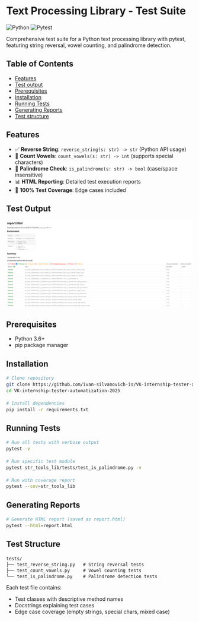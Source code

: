 # Text Processing Library - Test Suite

![Python](https://img.shields.io/badge/Python-3.6+-blue.svg)
![Pytest](https://img.shields.io/badge/pytest-7.0+-orange.svg)

Comprehensive test suite for a Python text processing library with pytest, featuring string reversal, vowel counting, and palindrome detection.

## Table of Contents
- [Features](#features)
- [Test output](#test-output)
- [Prerequisites](#prerequisites)
- [Installation](#installation)
- [Running Tests](#running-tests)
- [Generating Reports](#generating-reports)
- [Test structure](#test-structure)

## Features
- ✅ **Reverse String**: `reverse_string(s: str) -> str` (Python API usage)
- 🔢 **Count Vowels**: `count_vowels(s: str) -> int` (supports special characters)
- 🔄 **Palindrome Check**: `is_palindrome(s: str) -> bool` (case/space insensitive)
- 📊 **HTML Reporting**: Detailed test execution reports
- 🧪 **100% Test Coverage**: Edge cases included

## Test Output
![Report preview](report.png)

## Prerequisites
- Python 3.6+
- pip package manager

## Installation
```bash
# Clone repository
git clone https://github.com/ivan-silvanovich-is/VK-internship-tester-automatization-2025.git
cd VK-internship-tester-automatization-2025

# Install dependencies
pip install -r requirements.txt
```

## Running Tests
```bash
# Run all tests with verbose output
pytest -v

# Run specific test module
pytest str_tools_lib/tests/test_is_palindrome.py -v

# Run with coverage report
pytest --cov=str_tools_lib
```

## Generating Reports
```bash
# Generate HTML report (saved as report.html)
pytest --html=report.html
```

## Test Structure
```text
tests/
├── test_reverse_string.py   # String reversal tests
├── test_count_vowels.py     # Vowel counting tests
└── test_is_palindrome.py    # Palindrome detection tests
```
Each test file contains:
- Test classes with descriptive method names
- Docstrings explaining test cases
- Edge case coverage (empty strings, special chars, mixed case)

